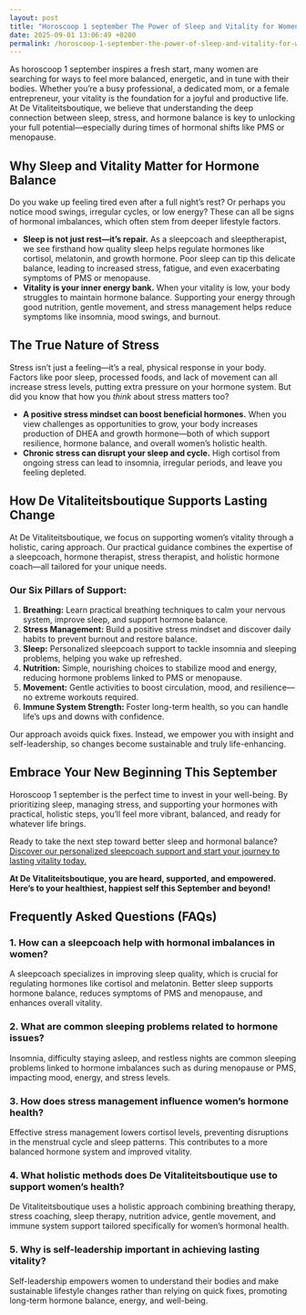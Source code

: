 ```yaml
---
layout: post
title: "Horoscoop 1 september The Power of Sleep and Vitality for Women’s Hormonal Balance"
date: 2025-09-01 13:06:49 +0200
permalink: /horoscoop-1-september-the-power-of-sleep-and-vitality-for-women’s-hormonal-balance/
---
```

As horoscoop 1 september inspires a fresh start, many women are searching for ways to feel more balanced, energetic, and in tune with their bodies. Whether you’re a busy professional, a dedicated mom, or a female entrepreneur, your vitality is the foundation for a joyful and productive life. At De Vitaliteitsboutique, we believe that understanding the deep connection between sleep, stress, and hormone balance is key to unlocking your full potential—especially during times of hormonal shifts like PMS or menopause.

## Why Sleep and Vitality Matter for Hormone Balance

Do you wake up feeling tired even after a full night’s rest? Or perhaps you notice mood swings, irregular cycles, or low energy? These can all be signs of hormonal imbalances, which often stem from deeper lifestyle factors.

- **Sleep is not just rest—it’s repair.** As a sleepcoach and sleeptherapist, we see firsthand how quality sleep helps regulate hormones like cortisol, melatonin, and growth hormone. Poor sleep can tip this delicate balance, leading to increased stress, fatigue, and even exacerbating symptoms of PMS or menopause.
- **Vitality is your inner energy bank.** When your vitality is low, your body struggles to maintain hormone balance. Supporting your energy through good nutrition, gentle movement, and stress management helps reduce symptoms like insomnia, mood swings, and burnout.

## The True Nature of Stress

Stress isn’t just a feeling—it’s a real, physical response in your body. Factors like poor sleep, processed foods, and lack of movement can all increase stress levels, putting extra pressure on your hormone system. But did you know that how you *think* about stress matters too?

- **A positive stress mindset can boost beneficial hormones.** When you view challenges as opportunities to grow, your body increases production of DHEA and growth hormone—both of which support resilience, hormone balance, and overall women’s holistic health.
- **Chronic stress can disrupt your sleep and cycle.** High cortisol from ongoing stress can lead to insomnia, irregular periods, and leave you feeling depleted.

## How De Vitaliteitsboutique Supports Lasting Change

At De Vitaliteitsboutique, we focus on supporting women’s vitality through a holistic, caring approach. Our practical guidance combines the expertise of a sleepcoach, hormone therapist, stress therapist, and holistic hormone coach—all tailored for your unique needs.

### Our Six Pillars of Support:

1. **Breathing:** Learn practical breathing techniques to calm your nervous system, improve sleep, and support hormone balance.
2. **Stress Management:** Build a positive stress mindset and discover daily habits to prevent burnout and restore balance.
3. **Sleep:** Personalized sleepcoach support to tackle insomnia and sleeping problems, helping you wake up refreshed.
4. **Nutrition:** Simple, nourishing choices to stabilize mood and energy, reducing hormone problems linked to PMS or menopause.
5. **Movement:** Gentle activities to boost circulation, mood, and resilience—no extreme workouts required.
6. **Immune System Strength:** Foster long-term health, so you can handle life’s ups and downs with confidence.

Our approach avoids quick fixes. Instead, we empower you with insight and self-leadership, so changes become sustainable and truly life-enhancing.

## Embrace Your New Beginning This September

Horoscoop 1 september is the perfect time to invest in your well-being. By prioritizing sleep, managing stress, and supporting your hormones with practical, holistic steps, you’ll feel more vibrant, balanced, and ready for whatever life brings.

Ready to take the next step toward better sleep and hormonal balance? [Discover our personalized sleepcoach support and start your journey to lasting vitality today.](https://devitaliteitsboutique.nl/slaapformule/)

**At De Vitaliteitsboutique, you are heard, supported, and empowered. Here’s to your healthiest, happiest self this September and beyond!**

## Frequently Asked Questions (FAQs)

### 1. How can a sleepcoach help with hormonal imbalances in women?  
A sleepcoach specializes in improving sleep quality, which is crucial for regulating hormones like cortisol and melatonin. Better sleep supports hormone balance, reduces symptoms of PMS and menopause, and enhances overall vitality.

### 2. What are common sleeping problems related to hormone issues?  
Insomnia, difficulty staying asleep, and restless nights are common sleeping problems linked to hormone imbalances such as during menopause or PMS, impacting mood, energy, and stress levels.

### 3. How does stress management influence women’s hormone health?  
Effective stress management lowers cortisol levels, preventing disruptions in the menstrual cycle and sleep patterns. This contributes to a more balanced hormone system and improved vitality.

### 4. What holistic methods does De Vitaliteitsboutique use to support women’s health?  
De Vitaliteitsboutique uses a holistic approach combining breathing therapy, stress coaching, sleep therapy, nutrition advice, gentle movement, and immune system support tailored specifically for women’s hormonal health.

### 5. Why is self-leadership important in achieving lasting vitality?  
Self-leadership empowers women to understand their bodies and make sustainable lifestyle changes rather than relying on quick fixes, promoting long-term hormone balance, energy, and well-being.

<script type="application/ld+json">
{
  "@context": "https://schema.org",
  "@type": "BlogPosting",
  "headline": "Horoscoop 1 september The Power of Sleep and Vitality for Women’s Hormonal Balance",
  "description": "Explore how quality sleep, stress management, and holistic vitality support hormonal balance in women, especially during PMS and menopause. De Vitaliteitsboutique offers personalized guidance through sleep coaching, hormone therapy, and stress coaching.",
  "author": {
    "@type": "Person",
    "name": "De Vitaliteitsboutique",
    "description": "At De Vitaliteitsboutique, we empower women to enhance their vitality through personalized, practical guidance in six key areas: breathing, stress management, sleep, nutrition, movement, and immune system strength, focusing on lasting energy and hormone balance."
  },
  "datePublished": "2024-09-01",
  "mainEntityOfPage": {
    "@type": "WebPage",
    "@id": "https://devitaliteitsboutique.nl/blog/horoscoop-1-september"
  },
  "keywords": "Sleepcoach, Sleeptherapist, Hormone therapist, Hormone expert, Stress therapist, stress coach, breathing therapist, Holistic hormone coach, Vitality, Sleeping problems, Hormone problems, Menopause, PMS, Hormone balance, Sleep and hormones, Holistic therapist, insomnia, Women's holistic health, Burnout prevention for women, Work-life balance for women",
  "publisher": {
    "@type": "Person",
    "name": "De Vitaliteitsboutique"
  }
}
</script>

<script type="application/ld+json">
{
  "@context": "https://schema.org",
  "@type": "FAQPage",
  "mainEntity": [
    {
      "@type": "Question",
      "name": "How can a sleepcoach help with hormonal imbalances in women?",
      "acceptedAnswer": {
        "@type": "Answer",
        "text": "A sleepcoach specializes in improving sleep quality, which is crucial for regulating hormones like cortisol and melatonin. Better sleep supports hormone balance, reduces symptoms of PMS and menopause, and enhances overall vitality."
      }
    },
    {
      "@type": "Question",
      "name": "What are common sleeping problems related to hormone issues?",
      "acceptedAnswer": {
        "@type": "Answer",
        "text": "Insomnia, difficulty staying asleep, and restless nights are common sleeping problems linked to hormone imbalances such as during menopause or PMS, impacting mood, energy, and stress levels."
      }
    },
    {
      "@type": "Question",
      "name": "How does stress management influence women’s hormone health?",
      "acceptedAnswer": {
        "@type": "Answer",
        "text": "Effective stress management lowers cortisol levels, preventing disruptions in the menstrual cycle and sleep patterns. This contributes to a more balanced hormone system and improved vitality."
      }
    },
    {
      "@type": "Question",
      "name": "What holistic methods does De Vitaliteitsboutique use to support women’s health?",
      "acceptedAnswer": {
        "@type": "Answer",
        "text": "De Vitaliteitsboutique uses a holistic approach combining breathing therapy, stress coaching, sleep therapy, nutrition advice, gentle movement, and immune system support tailored specifically for women’s hormonal health."
      }
    },
    {
      "@type": "Question",
      "name": "Why is self-leadership important in achieving lasting vitality?",
      "acceptedAnswer": {
        "@type": "Answer",
        "text": "Self-leadership empowers women to understand their bodies and make sustainable lifestyle changes rather than relying on quick fixes, promoting long-term hormone balance, energy, and well-being."
      }
    }
  ]
}
</script>